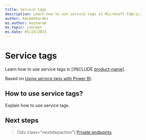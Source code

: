```yaml
---
title: Service tags
description: Learn how to use service tags in Microsoft Fabric.
author: KesemSharabi
ms.author: kesharab
ms.topic: concept
ms.date: 05/23/2023
---
```


# Service tags

Learn how to use service tags in [!INCLUDE [product-name](../includes/product-name.md)].

Based on [Using service tags with Power BI](/power-bi/enterprise/service-premium-service-tags).

## How to use service tags?

Explain how to use service tags.

## Next steps

>[!div class="nextstepaction"]
>[Private endpoints](security-private-links.md)
